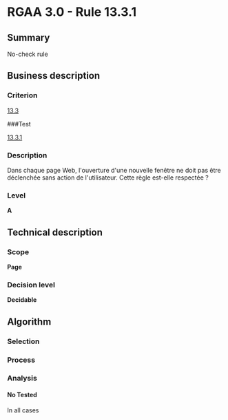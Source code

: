 # RGAA 3.0 -  Rule 13.3.1

## Summary

No-check rule

## Business description

### Criterion

[13.3](http://disic.github.io/rgaa_referentiel_en/RGAA3.0_Criteria_English_version_v1.html#crit-13-3)

###Test

[13.3.1](http://disic.github.io/rgaa_referentiel_en/RGAA3.0_Criteria_English_version_v1.html#test-13-3-1)

### Description

Dans chaque page Web, l'ouverture d'une nouvelle fen&ecirc;tre ne doit pas &ecirc;tre d&eacute;clench&eacute;e sans action de l'utilisateur. Cette r&egrave;gle est-elle respect&eacute;e ?

### Level

**A**

## Technical description

### Scope

**Page**

### Decision level

**Decidable**

## Algorithm

### Selection

### Process

### Analysis

#### No Tested 

In all cases






